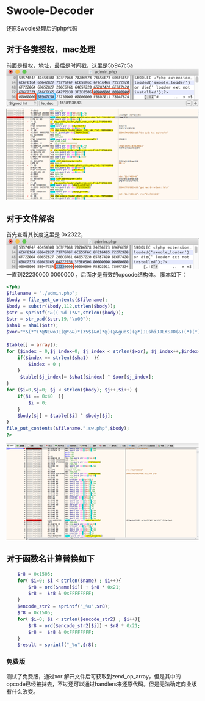 # Swoole-Decoder
还原Swoole处理后的php代码

## 对于各类授权，mac处理
前面是授权，地址，最后是时间戳，这里是5b947c5a
![](0.png)
![](2.png)
## 对于文件解密
首先查看其长度这里是 0x2322，
![](1.png)
一直到22230000 0000000 ，后面才是有效的opcode结构体。
脚本如下：
``` php
<?php 
$filename = "./admin.php";
$body = file_get_contents($filename);
$body = substr($body,112,strlen($body));
$str = sprintf("&(( %d (*&",strlen($body));
$str = str_pad($str,19,"\x00");
$sha1 = sha1($str);
$xor="*&(*^(*@NLwoJL(@*&&)*)35$(&#)*@)(@&guo$)(@*)JLshiJJLKSJD(&)(*)(*)";

$table[] = array();
for ($index = 0,$j_index=0; $j_index < strlen($xor); $j_index++,$index++) {
    if($index == strlen($sha1)  ){
        $index = 0 ;
    }
     $table[$j_index]= $sha1[$index] ^ $xor[$j_index];
}
for ($i=0,$j=0; $j < strlen($body); $j++,$i++) { 
    if($i == 0x40  ){
        $i = 0;
    }
    $body[$j] = $table[$i] ^ $body[$j];
}
file_put_contents($filename.".sw.php",$body);
?>
```

![](3.png)
## 对于函数名计算替换如下
``` php
    $r8 = 0x1505;
    for( $i=0; $i < strlen($name) ; $i++){
        $r8 = ord($name[$i]) + $r8 * 0x21;
        $r8 =  $r8 & 0xFFFFFFFF;
    }
    $encode_str2 = sprintf("_%u",$r8);
    $r8 = 0x1505;
    for( $i=0; $i < strlen($encode_str2) ; $i++){
        $r8 = ord($encode_str2[$i]) + $r8 * 0x21;
        $r8 =  $r8 & 0xFFFFFFFF;
    }
    $result = sprintf("_%u",$r8);

```

### 免费版
测试了免费版，通过xor 解开文件后可获取到zend_op_array，但是其中的opcode已经被抹去，不过还可以通过handlers来还原代码。但是无法确定商业版有什么改变。